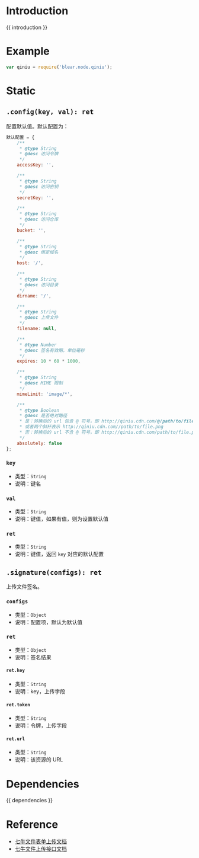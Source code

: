 # Introduction
{{ introduction }}





# Example
```js
var qiniu = require('blear.node.qiniu');
```




# Static
## `.config(key, val): ret`
配置默认值。默认配置为：
```js
默认配置 = {
    /**
     * @type String
     * @desc 访问令牌
     */
    accessKey: '',

    /**
     * @type String
     * @desc 访问密钥
     */
    secretKey: '',

    /**
     * @type String
     * @desc 访问仓库
     */
    bucket: '',

    /**
     * @type String
     * @desc 绑定域名
     */
    host: '/',

    /**
     * @type String
     * @desc 访问目录
     */
    dirname: '/',

    /**
     * @type String
     * @desc 上传文件
     */
    filename: null,

    /**
     * @type Number
     * @desc 签名有效期，单位毫秒
     */
    expires: 10 * 60 * 1000,

    /**
     * @type String
     * @desc MIME 限制
     */
    mimeLimit: 'image/*',

    /**
     * @type Boolean
     * @desc 是否绝对路径
     * 是：转换后的 url 包含 @ 符号，即 http://qiniu.cdn.com/@/path/to/file.png，
     * 或者两个斜杆表示 http://qiniu.cdn.com//path/to/file.png
     * 否：转换后的 url 不含 @ 符号，即 http://qiniu.cdn.com/path/to/file.png
     */
    absolutely: false
};
```

### `key`
- 类型：`String`
- 说明：键名

### `val`
- 类型：`String`
- 说明：键值，如果有值，则为设置默认值

### `ret`
- 类型：`String`
- 说明：键值，返回 `key` 对应的默认配置

## `.signature(configs): ret`
上传文件签名。

### `configs`
- 类型：`Object`
- 说明：配置项，默认为默认值


### `ret`
- 类型：`Object`
- 说明：签名结果

#### `ret.key`
- 类型：`String`
- 说明：key，上传字段

#### `ret.token`
- 类型：`String`
- 说明：令牌，上传字段

#### `ret.url`
- 类型：`String`
- 说明：该资源的 URL






# Dependencies
{{ dependencies }}





# Reference
- [七牛文件表单上传文档](https://developer.qiniu.com/kodo/manual/1272/form-upload)
- [七牛文件上传接口文档](https://developer.qiniu.com/kodo/api/1312/upload)


